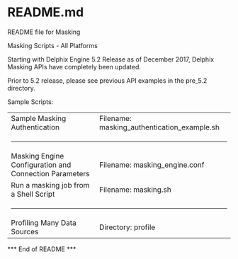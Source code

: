 # README.md

README file for Masking 

Masking Scripts - All Platforms

Starting with Delphix Engine 5.2 Release as of December 2017, Delphix Masking APIs have completely been updated.  

Prior to 5.2 release, please see previous API examples in the pre_5.2 directory.

Sample Scripts:

<table>
  
  <tr><td>Sample Masking Authentication</td><td>Filename: masking_authentication_example.sh</td></tr>
  
  <tr><td colspan=2><hr /></td></tr>
  
  <tr><td>Masking Engine Configuration and Connection Parameters</td><td>Filename: masking_engine.conf</td></tr>
  <tr><td>Run a masking job from a Shell Script</td><td>Filename: masking.sh</td></tr>

  <tr><td colspan=2><hr /></td></tr>

  <tr><td>Profiling Many Data Sources</td><td>Directory: profile</td></tr>

</table>
 

*** End of README ***
